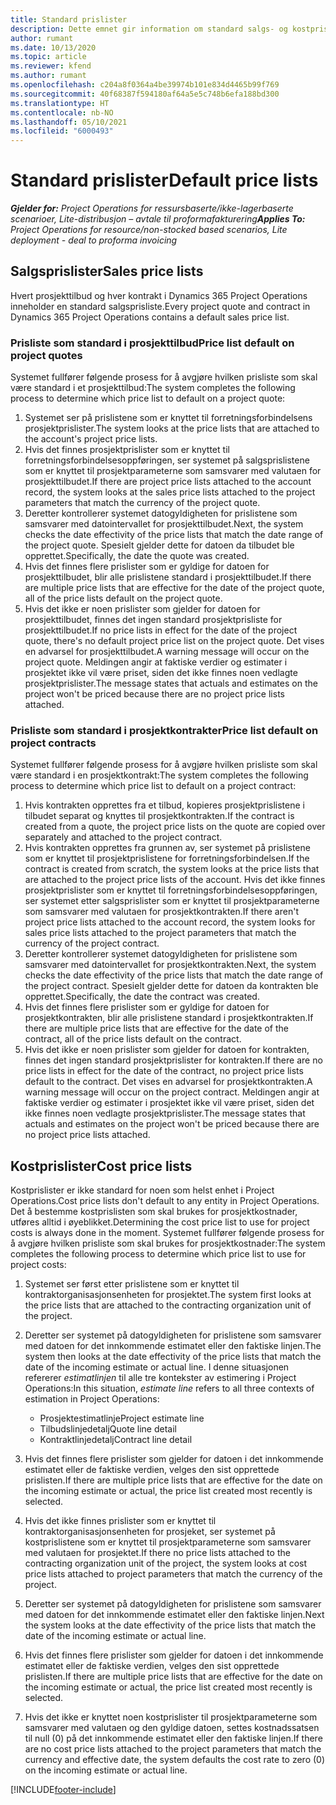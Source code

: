 ```yaml
---
title: Standard prislister
description: Dette emnet gir information om standard salgs- og kostprislister i Project Operations.
author: rumant
ms.date: 10/13/2020
ms.topic: article
ms.reviewer: kfend
ms.author: rumant
ms.openlocfilehash: c204a8f0364a4be39974b101e834d4465b99f769
ms.sourcegitcommit: 40f68387f594180af64a5e5c748b6efa188bd300
ms.translationtype: HT
ms.contentlocale: nb-NO
ms.lasthandoff: 05/10/2021
ms.locfileid: "6000493"
---
```

# <a name="default-price-lists"></a><span data-ttu-id="8214a-103">Standard prislister</span><span class="sxs-lookup"><span data-stu-id="8214a-103">Default price lists</span></span>

<span data-ttu-id="8214a-104">_**Gjelder for:** Project Operations for ressursbaserte/ikke-lagerbaserte scenarioer, Lite-distribusjon – avtale til proformafakturering_</span><span class="sxs-lookup"><span data-stu-id="8214a-104">_**Applies To:** Project Operations for resource/non-stocked based scenarios, Lite deployment - deal to proforma invoicing_</span></span>

## <a name="sales-price-lists"></a><span data-ttu-id="8214a-105">Salgsprislister</span><span class="sxs-lookup"><span data-stu-id="8214a-105">Sales price lists</span></span>

<span data-ttu-id="8214a-106">Hvert prosjekttilbud og hver kontrakt i Dynamics 365 Project Operations inneholder en standard salgsprisliste.</span><span class="sxs-lookup"><span data-stu-id="8214a-106">Every project quote and contract in Dynamics 365 Project Operations contains a default sales price list.</span></span> 

### <a name="price-list-default-on-project-quotes"></a><span data-ttu-id="8214a-107">Prisliste som standard i prosjekttilbud</span><span class="sxs-lookup"><span data-stu-id="8214a-107">Price list default on project quotes</span></span>
<span data-ttu-id="8214a-108">Systemet fullfører følgende prosess for å avgjøre hvilken prisliste som skal være standard i et prosjekttilbud:</span><span class="sxs-lookup"><span data-stu-id="8214a-108">The system completes the following process to determine which price list to default on a project quote:</span></span>

1. <span data-ttu-id="8214a-109">Systemet ser på prislistene som er knyttet til forretningsforbindelsens prosjektprislister.</span><span class="sxs-lookup"><span data-stu-id="8214a-109">The system looks at the price lists that are attached to the account's project price lists.</span></span> 
2. <span data-ttu-id="8214a-110">Hvis det finnes prosjektprislister som er knyttet til forretningsforbindelsesoppføringen, ser systemet på salgsprislistene som er knyttet til prosjektparameterne som samsvarer med valutaen for prosjekttilbudet.</span><span class="sxs-lookup"><span data-stu-id="8214a-110">If there are project price lists attached to the account record, the system looks at the sales price lists attached to the project parameters that match the currency of the project quote.</span></span>
3. <span data-ttu-id="8214a-111">Deretter kontrollerer systemet datogyldigheten for prislistene som samsvarer med datointervallet for prosjekttilbudet.</span><span class="sxs-lookup"><span data-stu-id="8214a-111">Next, the system checks the date effectivity of the price lists that match the date range of the project quote.</span></span> <span data-ttu-id="8214a-112">Spesielt gjelder dette for datoen da tilbudet ble opprettet.</span><span class="sxs-lookup"><span data-stu-id="8214a-112">Specifically, the date the quote was created.</span></span>
4. <span data-ttu-id="8214a-113">Hvis det finnes flere prislister som er gyldige for datoen for prosjekttilbudet, blir alle prislistene standard i prosjekttilbudet.</span><span class="sxs-lookup"><span data-stu-id="8214a-113">If there are multiple price lists that are effective for the date of the project quote, all of the price lists default on the project quote.</span></span>
5. <span data-ttu-id="8214a-114">Hvis det ikke er noen prislister som gjelder for datoen for prosjekttilbudet, finnes det ingen standard prosjektprisliste for prosjekttilbudet.</span><span class="sxs-lookup"><span data-stu-id="8214a-114">If no price lists in effect for the date of the project quote, there's no default project price list on the project quote.</span></span> <span data-ttu-id="8214a-115">Det vises en advarsel for prosjekttilbudet.</span><span class="sxs-lookup"><span data-stu-id="8214a-115">A warning message will occur on the project quote.</span></span> <span data-ttu-id="8214a-116">Meldingen angir at faktiske verdier og estimater i prosjektet ikke vil være priset, siden det ikke finnes noen vedlagte prosjektprislister.</span><span class="sxs-lookup"><span data-stu-id="8214a-116">The message states that actuals and estimates on the project won't be priced because there are no project price lists attached.</span></span>

### <a name="price-list-default-on-project-contracts"></a><span data-ttu-id="8214a-117">Prisliste som standard i prosjektkontrakter</span><span class="sxs-lookup"><span data-stu-id="8214a-117">Price list default on project contracts</span></span> 
<span data-ttu-id="8214a-118">Systemet fullfører følgende prosess for å avgjøre hvilken prisliste som skal være standard i en prosjektkontrakt:</span><span class="sxs-lookup"><span data-stu-id="8214a-118">The system completes the following process to determine which price list to default on a project contract:</span></span>

1. <span data-ttu-id="8214a-119">Hvis kontrakten opprettes fra et tilbud, kopieres prosjektprislistene i tilbudet separat og knyttes til prosjektkontrakten.</span><span class="sxs-lookup"><span data-stu-id="8214a-119">If the contract is created from a quote, the project price lists on the quote are copied over separately and attached to the project contract.</span></span>
2. <span data-ttu-id="8214a-120">Hvis kontrakten opprettes fra grunnen av, ser systemet på prislistene som er knyttet til prosjektprislistene for forretningsforbindelsen.</span><span class="sxs-lookup"><span data-stu-id="8214a-120">If the contract is created from scratch, the system looks at the price lists that are attached to the project price lists of the account.</span></span> <span data-ttu-id="8214a-121">Hvis det ikke finnes prosjektprislister som er knyttet til forretningsforbindelsesoppføringen, ser systemet etter salgsprislister som er knyttet til prosjektparameterne som samsvarer med valutaen for prosjektkontrakten.</span><span class="sxs-lookup"><span data-stu-id="8214a-121">If there aren't project price lists attached to the account record, the system looks for sales price lists attached to the project parameters that match the currency of the project contract.</span></span>
4. <span data-ttu-id="8214a-122">Deretter kontrollerer systemet datogyldigheten for prislistene som samsvarer med datointervallet for prosjektkontrakten.</span><span class="sxs-lookup"><span data-stu-id="8214a-122">Next, the system checks the date effectivity of the price lists that match the date range of the project contract.</span></span> <span data-ttu-id="8214a-123">Spesielt gjelder dette for datoen da kontrakten ble opprettet.</span><span class="sxs-lookup"><span data-stu-id="8214a-123">Specifically, the date the contract was created.</span></span>
5. <span data-ttu-id="8214a-124">Hvis det finnes flere prislister som er gyldige for datoen for prosjektkontrakten, blir alle prislistene standard i prosjektkontrakten.</span><span class="sxs-lookup"><span data-stu-id="8214a-124">If there are multiple price lists that are effective for the date of the contract, all of the price lists default on the contract.</span></span>
6. <span data-ttu-id="8214a-125">Hvis det ikke er noen prislister som gjelder for datoen for kontrakten, finnes det ingen standard prosjektprislister for kontrakten.</span><span class="sxs-lookup"><span data-stu-id="8214a-125">If there are no price lists in effect for the date of the contract, no project price lists default to the contract.</span></span> <span data-ttu-id="8214a-126">Det vises en advarsel for prosjektkontrakten.</span><span class="sxs-lookup"><span data-stu-id="8214a-126">A warning message will occur on the project contract.</span></span> <span data-ttu-id="8214a-127">Meldingen angir at faktiske verdier og estimater i prosjektet ikke vil være priset, siden det ikke finnes noen vedlagte prosjektprislister.</span><span class="sxs-lookup"><span data-stu-id="8214a-127">The message states that actuals and estimates on the project won't be priced because there are no project price lists attached.</span></span>

## <a name="cost-price-lists"></a><span data-ttu-id="8214a-128">Kostprislister</span><span class="sxs-lookup"><span data-stu-id="8214a-128">Cost price lists</span></span>

<span data-ttu-id="8214a-129">Kostprislister er ikke standard for noen som helst enhet i Project Operations.</span><span class="sxs-lookup"><span data-stu-id="8214a-129">Cost price lists don't default to any entity in Project Operations.</span></span> <span data-ttu-id="8214a-130">Det å bestemme kostprislisten som skal brukes for prosjektkostnader, utføres alltid i øyeblikket.</span><span class="sxs-lookup"><span data-stu-id="8214a-130">Determining the cost price list to use for project costs is always done in the moment.</span></span> <span data-ttu-id="8214a-131">Systemet fullfører følgende prosess for å avgjøre hvilken prisliste som skal brukes for prosjektkostnader:</span><span class="sxs-lookup"><span data-stu-id="8214a-131">The system completes the following process to determine which price list to use for project costs:</span></span>

1. <span data-ttu-id="8214a-132">Systemet ser først etter prislistene som er knyttet til kontraktorganisasjonsenheten for prosjektet.</span><span class="sxs-lookup"><span data-stu-id="8214a-132">The system first looks at the price lists that are attached to the contracting organization unit of the project.</span></span>
2. <span data-ttu-id="8214a-133">Deretter ser systemet på datogyldigheten for prislistene som samsvarer med datoen for det innkommende estimatet eller den faktiske linjen.</span><span class="sxs-lookup"><span data-stu-id="8214a-133">The system then looks at the date effectivity of the price lists that match the date of the incoming estimate or actual line.</span></span> <span data-ttu-id="8214a-134">I denne situasjonen refererer *estimatlinjen* til alle tre kontekster av estimering i Project Operations:</span><span class="sxs-lookup"><span data-stu-id="8214a-134">In this situation, *estimate line* refers to all three contexts of estimation in Project Operations:</span></span>

    - <span data-ttu-id="8214a-135">Prosjektestimatlinje</span><span class="sxs-lookup"><span data-stu-id="8214a-135">Project estimate line</span></span>
    - <span data-ttu-id="8214a-136">Tilbudslinjedetalj</span><span class="sxs-lookup"><span data-stu-id="8214a-136">Quote line detail</span></span>
    - <span data-ttu-id="8214a-137">Kontraktlinjedetalj</span><span class="sxs-lookup"><span data-stu-id="8214a-137">Contract line detail</span></span>
  
3. <span data-ttu-id="8214a-138">Hvis det finnes flere prislister som gjelder for datoen i det innkommende estimatet eller de faktiske verdien, velges den sist opprettede prislisten.</span><span class="sxs-lookup"><span data-stu-id="8214a-138">If there are multiple price lists that are effective for the date on the incoming estimate or actual, the price list created most recently is selected.</span></span>
4. <span data-ttu-id="8214a-139">Hvis det ikke finnes prislister som er knyttet til kontraktorganisasjonsenheten for prosjeket, ser systemet på kostprislistene som er knyttet til prosjektparameterne som samsvarer med valutaen for prosjektet.</span><span class="sxs-lookup"><span data-stu-id="8214a-139">If there no price lists attached to the contracting organization unit of the project, the system looks at cost price lists attached to project parameters that match the currency of the project.</span></span>
5. <span data-ttu-id="8214a-140">Deretter ser systemet på datogyldigheten for prislistene som samsvarer med datoen for det innkommende estimatet eller den faktiske linjen.</span><span class="sxs-lookup"><span data-stu-id="8214a-140">Next the system looks at the date effectivity of the price lists that match the date of the incoming estimate or actual line.</span></span> 
6. <span data-ttu-id="8214a-141">Hvis det finnes flere prislister som gjelder for datoen i det innkommende estimatet eller de faktiske verdien, velges den sist opprettede prislisten.</span><span class="sxs-lookup"><span data-stu-id="8214a-141">If there are multiple price lists that are effective for the date on the incoming estimate or actual, the price list created most recently is selected.</span></span>
7. <span data-ttu-id="8214a-142">Hvis det ikke er knyttet noen kostprislister til prosjektparameterne som samsvarer med valutaen og den gyldige datoen, settes kostnadssatsen til null (0) på det innkommende estimatet eller den faktiske linjen.</span><span class="sxs-lookup"><span data-stu-id="8214a-142">If there are no cost price lists attached to the project parameters that match the currency and effective date, the system defaults the cost rate to zero (0) on the incoming estimate or actual line.</span></span>


[!INCLUDE[footer-include](../includes/footer-banner.md)]